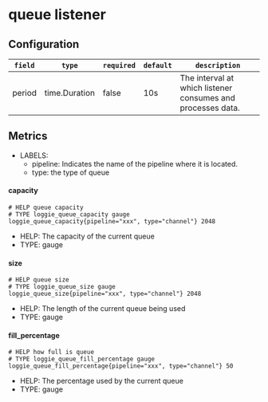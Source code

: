 # queue listener

## Configuration
|    `field`   |    `type`    |  `required`  |  `default`  |  `description`  |
| ---------- | ----------- | ----------- | --------- | -------- |
| period | time.Duration  |    false    |   10s   |  The interval at which listener consumes and processes data. |

## Metrics

* LABELS:
    * pipeline: Indicates the name of the pipeline where it is located.
    * type: the type of queue

#### capacity

```
# HELP queue capacity
# TYPE loggie_queue_capacity gauge
loggie_queue_capacity{pipeline="xxx", type="channel"} 2048
```

* HELP: The capacity of the current queue
* TYPE: gauge

#### size

```
# HELP queue size
# TYPE loggie_queue_size gauge
loggie_queue_size{pipeline="xxx", type="channel"} 2048
```

* HELP: The length of the current queue being used
* TYPE: gauge

#### fill_percentage

```
# HELP how full is queue
# TYPE loggie_queue_fill_percentage gauge
loggie_queue_fill_percentage{pipeline="xxx", type="channel"} 50
```

* HELP: The percentage used by the current queue
* TYPE: gauge